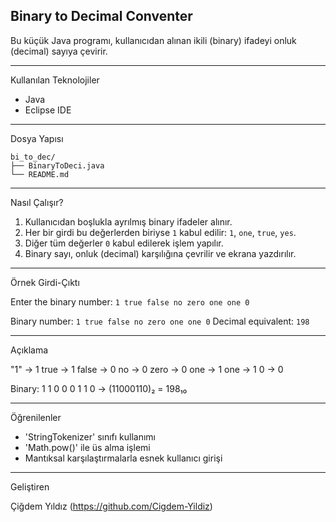 Binary to Decimal Conventer
---------------------------

Bu küçük Java programı, kullanıcıdan alınan ikili (binary) ifadeyi onluk (decimal) sayıya çevirir. 
***********************

Kullanılan Teknolojiler

- Java
- Eclipse IDE
************

Dosya Yapısı

```
bi_to_dec/
├── BinaryToDeci.java
└── README.md
```
**************

Nasıl Çalışır?

1. Kullanıcıdan boşlukla ayrılmış binary ifadeler alınır.
2. Her bir girdi bu değerlerden biriyse `1` kabul edilir: `1`, `one`, `true`, `yes`.
3. Diğer tüm değerler `0` kabul edilerek işlem yapılır.
4. Binary sayı, onluk (decimal) karşılığına çevrilir ve ekrana yazdırılır.
*****************

Örnek Girdi-Çıktı

Enter the binary number: `1 true false no zero one one 0`

Binary number: `1 true false no zero one one 0`
Decimal equivalent: `198`
********

Açıklama

"1" -> 1
true -> 1
false -> 0
no -> 0
zero -> 0
one -> 1
one -> 1
0 -> 0

Binary: 1 1 0 0 0 1 1 0 → (11000110)₂ = 198₁₀
************

Öğrenilenler

- 'StringTokenizer' sınıfı kullanımı
- 'Math.pow()' ile üs alma işlemi
- Mantıksal karşılaştırmalarla esnek kullanıcı girişi
**********

Geliştiren

Çiğdem Yıldız (https://github.com/Cigdem-Yildiz)
